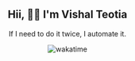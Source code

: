 <h2 align="center"><b>Hii, 🙋‍♂️ I'm Vishal Teotia</b></h2>
<p align="center">If I need to do it twice, I automate it.</p>
<div align="center">
  
![wakatime](https://wakatime.com/badge/user/9b30cd44-c53a-44d5-8ea4-236584d2eaf4.svg?style=for-the-badge) 
  
</div> 
